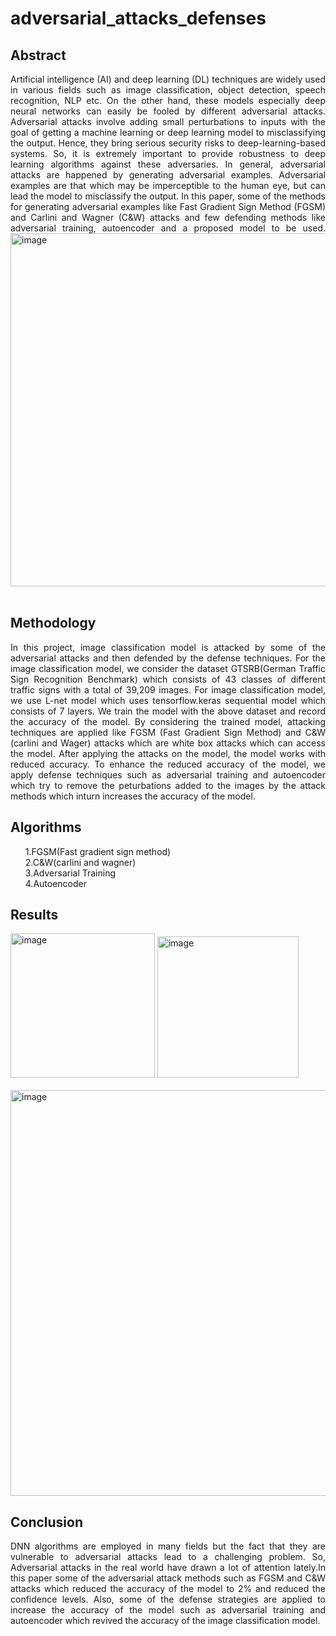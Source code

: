 # adversarial_attacks_defenses
<body align="justify">
<h2>Abstract</h2>
Artificial intelligence (AI) and deep learning (DL) techniques are widely used in various fields such as image classification, object detection, speech recognition, NLP etc. On the other hand, these models especially deep neural networks can easily be fooled by different adversarial attacks. Adversarial attacks involve adding small perturbations to inputs with the goal of getting a machine learning or deep learning model to misclassifying the output. Hence, they bring serious security risks to deep-learning-based systems. So, it is extremely important to provide robustness to deep learning algorithms against these adversaries. In general, adversarial attacks are happened by generating adversarial examples. Adversarial examples are that which may be imperceptible to the human eye, but can lead the model to misclassify the output. In this paper, some of the methods for generating adversarial examples like Fast Gradient Sign Method (FGSM) and Carlini and Wagner (C&W) attacks and few defending methods like adversarial training, autoencoder and a proposed model to be used.
<img width="565" alt="image" src="https://github.com/komalilaveti/adversarial_attacks_defenses/assets/109876090/5543ef18-bcb7-4729-8e95-c6f18b288767"><br><br>
<h2>Methodology</h2>
In this project, image classification model is attacked by some of the adversarial attacks and then defended by the defense techniques. For the image classification model, we consider the dataset GTSRB(German Traffic Sign Recognition Benchmark) which consists of 43 classes of different traffic signs with a total of 39,209 images.
For image classification model, we use L-net model which uses tensorflow.keras sequential model which consists of 7 layers. We train the model with the above dataset and record the accuracy of the model. By considering the trained model, attacking techniques are applied like FGSM (Fast Gradient Sign Method) and C&W (carlini and Wager) attacks which are white box attacks which can access the model. After applying the attacks on the model, the model works with reduced accuracy.
To enhance the reduced accuracy of the model, we apply defense techniques such as adversarial training and autoencoder which try to remove the peturbations added to the images by the attack methods which inturn increases the accuracy of the model.
<h2>Algorithms</h2>
  <ul type="none">
<li>1.FGSM(Fast gradient sign method)</li>
<li>2.C&W(carlini and wagner)</li>
<li>3.Adversarial Training</li>
<li>4.Autoencoder</li>
  </ul>
<h2>Results</h2>
<img width="231" alt="image" src="https://github.com/komalilaveti/adversarial_attacks_defenses/assets/109876090/41abe10e-4202-4cee-b941-6b9668f85114"> <img width="226" alt="image" src="https://github.com/komalilaveti/adversarial_attacks_defenses/assets/109876090/7d9cf352-324c-4ea1-8eec-d2c3a227d0cf">
  <br><br>
<img width="649" alt="image" src="https://github.com/komalilaveti/adversarial_attacks_defenses/assets/109876090/582754d7-4b31-46d2-9e3d-d27a60594897">
  <br>
<h2>Conclusion</h2>
DNN algorithms are employed in many fields but the fact that they are vulnerable to adversarial attacks lead to a challenging problem. So, Adversarial attacks in the real world have drawn a lot of attention lately.In this paper some of the adversarial attack methods such as FGSM and C&W attacks which reduced the accuracy of the model to 2% and reduced the confidence levels. Also, some of the defense strategies are applied to increase the accuracy of the model such as adversarial training and autoencoder which revived the accuracy of the image classification model.
</body>


